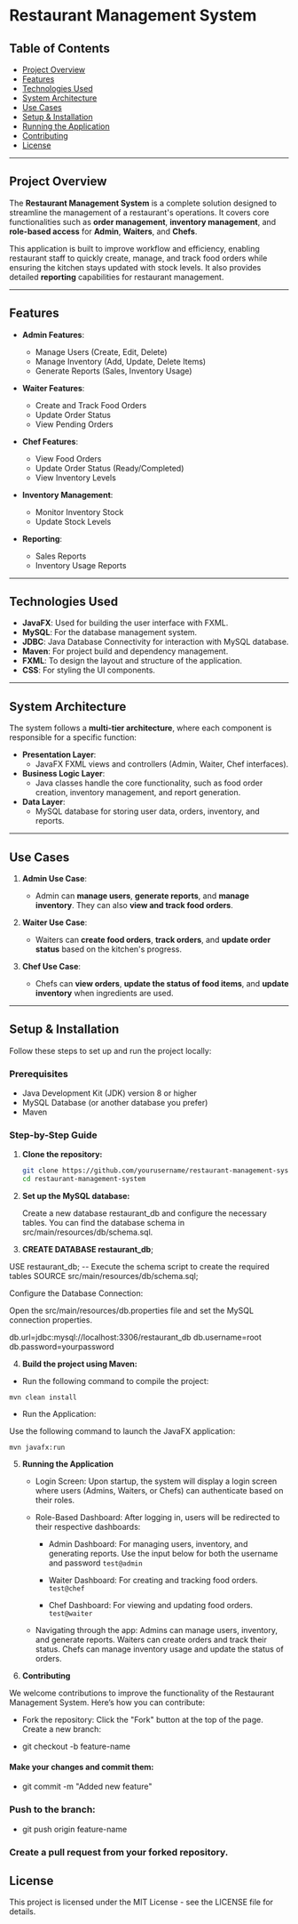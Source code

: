 # Restaurant Management System

## Table of Contents

- [Project Overview](#project-overview)
- [Features](#features)
- [Technologies Used](#technologies-used)
- [System Architecture](#system-architecture)
- [Use Cases](#use-cases)
- [Setup & Installation](#setup--installation)
- [Running the Application](#running-the-application)
- [Contributing](#contributing)
- [License](#license)

---

## Project Overview

The **Restaurant Management System** is a complete solution designed to streamline the management of a restaurant's operations. It covers core functionalities such as **order management**, **inventory management**, and **role-based access** for **Admin**, **Waiters**, and **Chefs**.

This application is built to improve workflow and efficiency, enabling restaurant staff to quickly create, manage, and track food orders while ensuring the kitchen stays updated with stock levels. It also provides detailed **reporting** capabilities for restaurant management.

---

## Features

- **Admin Features**:

  - Manage Users (Create, Edit, Delete)
  - Manage Inventory (Add, Update, Delete Items)
  - Generate Reports (Sales, Inventory Usage)

- **Waiter Features**:

  - Create and Track Food Orders
  - Update Order Status
  - View Pending Orders

- **Chef Features**:

  - View Food Orders
  - Update Order Status (Ready/Completed)
  - View Inventory Levels

- **Inventory Management**:

  - Monitor Inventory Stock
  - Update Stock Levels

- **Reporting**:
  - Sales Reports
  - Inventory Usage Reports

---

## Technologies Used

- **JavaFX**: Used for building the user interface with FXML.
- **MySQL**: For the database management system.
- **JDBC**: Java Database Connectivity for interaction with MySQL database.
- **Maven**: For project build and dependency management.
- **FXML**: To design the layout and structure of the application.
- **CSS**: For styling the UI components.

---

## System Architecture

The system follows a **multi-tier architecture**, where each component is responsible for a specific function:

- **Presentation Layer**:
  - JavaFX FXML views and controllers (Admin, Waiter, Chef interfaces).
- **Business Logic Layer**:
  - Java classes handle the core functionality, such as food order creation, inventory management, and report generation.
- **Data Layer**:
  - MySQL database for storing user data, orders, inventory, and reports.

---

## Use Cases

1. **Admin Use Case**:

   - Admin can **manage users**, **generate reports**, and **manage inventory**. They can also **view and track food orders**.

2. **Waiter Use Case**:

   - Waiters can **create food orders**, **track orders**, and **update order status** based on the kitchen's progress.

3. **Chef Use Case**:
   - Chefs can **view orders**, **update the status of food items**, and **update inventory** when ingredients are used.

---

## Setup & Installation

Follow these steps to set up and run the project locally:

### Prerequisites

- Java Development Kit (JDK) version 8 or higher
- MySQL Database (or another database you prefer)
- Maven

### Step-by-Step Guide

1. **Clone the repository:**

   ```bash
   git clone https://github.com/yourusername/restaurant-management-system.git
   cd restaurant-management-system
   ```

2. **Set up the MySQL database:**

   Create a new database restaurant_db and configure the necessary tables. You can find the database schema in src/main/resources/db/schema.sql.

3. **CREATE DATABASE restaurant_db**;

USE restaurant_db;
-- Execute the schema script to create the required tables
SOURCE src/main/resources/db/schema.sql;

Configure the Database Connection:

Open the src/main/resources/db.properties file and set the MySQL connection properties.

db.url=jdbc:mysql://localhost:3306/restaurant_db
db.username=root
db.password=yourpassword

4. **Build the project using Maven:**

- Run the following command to compile the project:

`mvn clean install`

- Run the Application:

Use the following command to launch the JavaFX application:

`mvn javafx:run`

5. **Running the Application**

   - Login Screen:
     Upon startup, the system will display a login screen where users (Admins, Waiters, or Chefs) can authenticate based on their roles.

   - Role-Based Dashboard:
     After logging in, users will be redirected to their respective dashboards:

     - Admin Dashboard: For managing users, inventory, and generating reports.
       Use the input below for both the username and password
       `test@admin`

     - Waiter Dashboard: For creating and tracking food orders.
       `test@chef`

     - Chef Dashboard: For viewing and updating food orders.
       `test@waiter`

   - Navigating through the app:
     Admins can manage users, inventory, and generate reports.
     Waiters can create orders and track their status.
     Chefs can manage inventory usage and update the status of orders.

6. **Contributing**

We welcome contributions to improve the functionality of the Restaurant Management System. Here’s how you can contribute:

- Fork the repository: Click the "Fork" button at the top of the page.
  Create a new branch:

- git checkout -b feature-name

#### Make your changes and commit them:

- git commit -m "Added new feature"

### Push to the branch:

- git push origin feature-name

### Create a pull request from your forked repository.

## License

This project is licensed under the MIT License - see the LICENSE file for details.
